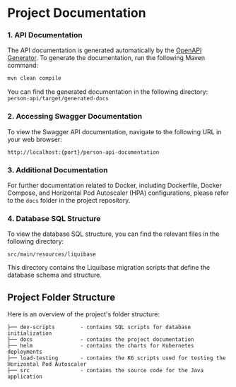 # Project Documentation

### 1. API Documentation

The API documentation is generated automatically by the [OpenAPI Generator](https://openapi-generator.tech/docs/usage/). To generate the documentation, run the following Maven command:

```bash
mvn clean compile
```

You can find the generated documentation in the following directory:  
`person-api/target/generated-docs`

### 2. Accessing Swagger Documentation

To view the Swagger API documentation, navigate to the following URL in your web browser:

```
http://localhost:{port}/person-api-documentation
```

### 3. Additional Documentation

For further documentation related to Docker, including Dockerfile, Docker Compose, and Horizontal Pod Autoscaler (HPA) configurations, please refer to the `docs` folder in the project repository.

### 4. Database SQL Structure

To view the database SQL structure, you can find the relevant files in the following directory:

```
src/main/resources/liquibase
```

This directory contains the Liquibase migration scripts that define the database schema and structure.

## **Project Folder Structure**

Here is an overview of the project's folder structure:

```
├── dev-scripts        - contains SQL scripts for database initialization
├── docs               - contains the project documentation
├── helm               - contains the charts for Kubernetes deployments
├── load-testing       - contains the K6 scripts used for testing the Horizontal Pod Autoscaler
├── src                - contains the source code for the Java application
```